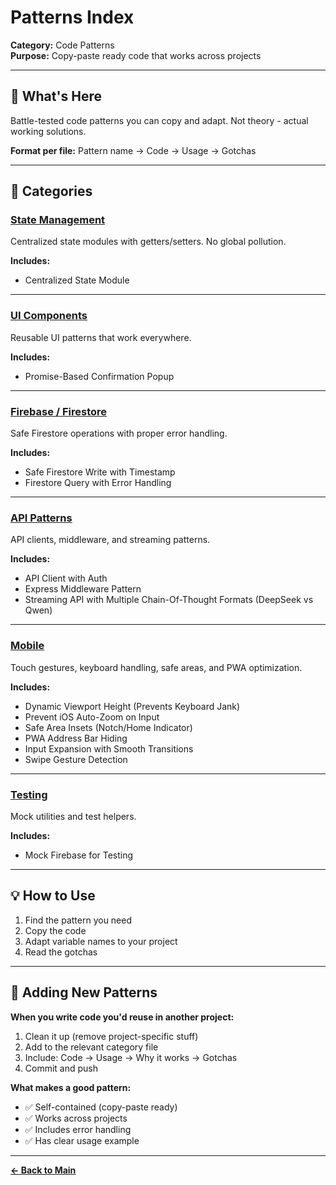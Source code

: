 # Patterns Index

**Category:** Code Patterns  
**Purpose:** Copy-paste ready code that works across projects

---

## 🎯 What's Here

Battle-tested code patterns you can copy and adapt. Not theory - actual working solutions.

**Format per file:** Pattern name → Code → Usage → Gotchas

---

## 📂 Categories

### [State Management](state-management.md)
Centralized state modules with getters/setters. No global pollution.

**Includes:**
- Centralized State Module

---

### [UI Components](ui-components.md)
Reusable UI patterns that work everywhere.

**Includes:**
- Promise-Based Confirmation Popup

---

### [Firebase / Firestore](firebase.md)
Safe Firestore operations with proper error handling.

**Includes:**
- Safe Firestore Write with Timestamp
- Firestore Query with Error Handling

---

### [API Patterns](api-patterns.md)
API clients, middleware, and streaming patterns.

**Includes:**
- API Client with Auth
- Express Middleware Pattern
- Streaming API with Multiple Chain-Of-Thought Formats (DeepSeek vs Qwen)

---

### [Mobile](mobile.md)
Touch gestures, keyboard handling, safe areas, and PWA optimization.

**Includes:**
- Dynamic Viewport Height (Prevents Keyboard Jank)
- Prevent iOS Auto-Zoom on Input
- Safe Area Insets (Notch/Home Indicator)
- PWA Address Bar Hiding
- Input Expansion with Smooth Transitions
- Swipe Gesture Detection

---

### [Testing](testing.md)
Mock utilities and test helpers.

**Includes:**
- Mock Firebase for Testing

---

## 💡 How to Use

1. Find the pattern you need
2. Copy the code
3. Adapt variable names to your project
4. Read the gotchas

---

## 🧠 Adding New Patterns

**When you write code you'd reuse in another project:**

1. Clean it up (remove project-specific stuff)
2. Add to the relevant category file
3. Include: Code → Usage → Why it works → Gotchas
4. Commit and push

**What makes a good pattern:**
- ✅ Self-contained (copy-paste ready)
- ✅ Works across projects
- ✅ Includes error handling
- ✅ Has clear usage example

---

**[← Back to Main](../README.md)**

